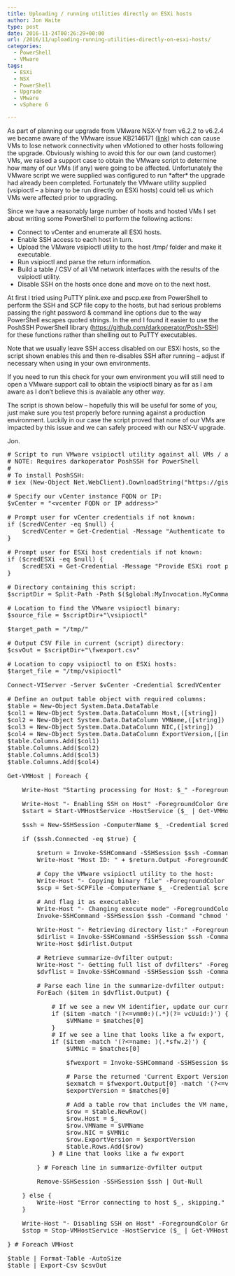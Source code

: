 ```yaml
---
title: Uploading / running utilities directly on ESXi hosts
author: Jon Waite
type: post
date: 2016-11-24T00:26:29+00:00
url: /2016/11/uploading-running-utilities-directly-on-esxi-hosts/
categories:
  - PowerShell
  - VMware
tags:
  - ESXi
  - NSX
  - PowerShell
  - Upgrade
  - VMware
  - vSphere 6

---
```

As part of planning our upgrade from VMware NSX-V from v6.2.2 to v6.2.4 we became aware of the VMware issue KB2146171 ([link][1]) which can cause VMs to lose network connectivity when vMotioned to other hosts following the upgrade. Obviously wishing to avoid this for our own (and customer) VMs, we raised a support case to obtain the VMware script to determine how many of our VMs (if any) were going to be affected. Unfortunately the VMware script we were supplied was configured to run \*after\* the upgrade had already been completed. Fortunately the VMware utility supplied (vsipioctl &#8211; a binary to be run directly on ESXi hosts) could tell us which VMs were affected prior to upgrading.

Since we have a reasonably large number of hosts and hosted VMs I set about writing some PowerShell to perform the following actions:

  * Connect to vCenter and enumerate all ESXi hosts.
  * Enable SSH access to each host in turn.
  * Upload the VMware vsipioctl utility to the host /tmp/ folder and make it executable.
  * Run vsipioctl and parse the return information.
  * Build a table / CSV of all VM network interfaces with the results of the vsipioctl utility.
  * Disable SSH on the hosts once done and move on to the next host.

At first I tried using PuTTY plink.exe and pscp.exe from PowerShell to perform the SSH and SCP file copy to the hosts, but had serious problems passing the right password & command line options due to the way PowerShell escapes quoted strings. In the end I found it easier to use the PoshSSH PowerShell library (<https://github.com/darkoperator/Posh-SSH>) for these functions rather than shelling out to PuTTY executables.

Note that we usually leave SSH access disabled on our ESXi hosts, so the script shown enables this and then re-disables SSH after running &#8211; adjust if necessary when using in your own environments.

If you need to run this check for your own environment you will still need to open a VMware support call to obtain the vsipioctl binary as far as I am aware as I don&#8217;t believe this is available any other way.

The script is shown below &#8211; hopefully this will be useful for some of you, just make sure you test properly before running against a production environment. Luckily in our case the script proved that none of our VMs are impacted by this issue and we can safely proceed with our NSX-V upgrade.

Jon.

<pre class="lang:default decode:true " title="Upload and run ESXi CLI against each host in a vCenter"># Script to run VMware vsipioctl utility against all VMs / all hosts
# NOTE: Requires darkoperator PoshSSH for PowerShell
#
# To install PoshSSH:
# iex (New-Object Net.WebClient).DownloadString("https://gist.github.com/darkoperator/6152630/raw/c67de4f7cd780ba367cccbc2593f38d18ce6df89/instposhsshdev")

# Specify our vCenter instance FQDN or IP:
$vCenter = "&lt;vcenter FQDN or IP address&gt;"

# Prompt user for vCenter credentials if not known:
if ($credVCenter -eq $null) {
    $credVCenter = Get-Credential -Message "Authenticate to vCenter Server"
}

# Prompt user for ESXi host credentials if not known:
if ($credESXi -eq $null) {
    $credESXi = Get-Credential -Message "Provide ESXi root password" -UserName root
}

# Directory containing this script:
$scriptDir = Split-Path -Path $($global:MyInvocation.MyCommand.Path)

# Location to find the VMware vsipioctl binary:
$source_file = $scriptDir+"\vsipioctl"

$target_path = "/tmp/"

# Output CSV File in current (script) directory:
$csvOut = $scriptDir+"\fwexport.csv"

# Location to copy vsipioctl to on ESXi hosts:
$target_file = "/tmp/vsipioctl"

Connect-VIServer -Server $vCenter -Credential $credVCenter

# Define an output table object with required columns:
$table = New-Object System.Data.DataTable
$col1 = New-Object System.Data.DataColumn Host,([string])
$col2 = New-Object System.Data.DataColumn VMName,([string])
$col3 = New-Object System.Data.DataColumn NIC,([string])
$col4 = New-Object System.Data.DataColumn ExportVersion,([int])
$table.Columns.Add($col1)
$table.Columns.Add($col2)
$table.Columns.Add($col3)
$table.Columns.Add($col4)

Get-VMHost | Foreach {

    Write-Host "Starting processing for Host: $_" -ForegroundColor Green

    Write-Host "- Enabling SSH on Host" -ForegroundColor Green
    $start = Start-VMHostService -HostService ($_ | Get-VMHostService | Where { $_.Key -eq "TSM-SSH"} )

    $ssh = New-SSHSession -ComputerName $_ -Credential $credESXi -Port 22 -AcceptKey:$true

    if ($ssh.Connected -eq $true) {

        $return = Invoke-SSHCommand -SSHSession $ssh -Command "uname -a"
        Write-Host "Host ID: " + $return.Output -ForegroundColor Yellow

        # Copy the VMware vsipioctl utility to the host:
        Write-Host "- Copying binary file" -ForegroundColor Green
        $scp = Set-SCPFile -ComputerName $_ -Credential $credESXi -Port 22 -LocalFile $source_file -RemotePath $target_path

        # And flag it as executable:
        Write-Host "- Changing execute mode" -ForegroundColor Green
        Invoke-SSHCommand -SSHSession $ssh -Command "chmod 'u+x' $target_file" | Out-Null

        Write-Host "- Retrieving directory list:" -ForegroundColor Green
        $dirlist = Invoke-SSHCommand -SSHSession $ssh -Command "ls -l $target_file"
        Write-Host $dirlist.Output
        
        # Retrieve summarize-dvfilter output:
        Write-Host "- Getting full list of dvfilters" -ForegroundColor Green 
        $dvflist = Invoke-SSHCommand -SSHSession $ssh -Command "summarize-dvfilter"

        # Parse each line in the summarize-dvfilter output:
        ForEach ($item in $dvflist.Output) {

            # If we see a new VM identifier, update our current VMName setting:
            if ($item -match '(?&lt;=vmm0:)(.*)(?= vcUuid:)') {
                $VMName = $matches[0]
            }
            # If we see a line that looks like a fw export, grab that and run vsipioctl on it:
            if ($item -match '(?&lt;=name: )(.*sfw.2)') {
                $VMNic = $matches[0]
                
                $fwexport = Invoke-SSHCommand -SSHSession $ssh -Command "/tmp/vsipioctl getexportversion -f $VMnic"
            
                # Parse the returned 'Current Export Version' from vsipioctl:
                $exmatch = $fwexport.Output[0] -match '(?&lt;=version: )(.*)'
                $exportVersion = $matches[0]

                # Add a table row that includes the VM name, NIC ID and exportversion:
                $row = $table.NewRow()
                $row.Host = $_
                $row.VMName = $VMName
                $row.NIC = $VMNic
                $row.ExportVersion = $exportVersion
                $table.Rows.Add($row)
            } # Line that looks like a fw export

        } # Foreach line in summarize-dvfilter output

        Remove-SSHSession -SSHSession $ssh | Out-Null

    } else {
        Write-Host "Error connecting to host $_, skipping." -ForegroundColor Red
    }

    Write-Host "- Disabling SSH on Host" -ForegroundColor Green
    $stop = Stop-VMHostService -HostService ($_ | Get-VMHostService | Where { $_.Key -eq "TSM-SSH"} ) -Confirm:$false
 
} # Foreach VMHost

$table | Format-Table -AutoSize
$table | Export-Csv $csvOut</pre>

&nbsp;

&nbsp;

&nbsp;

&nbsp;

 [1]: https://kb.vmware.com/selfservice/microsites/search.do?language=en_US&cmd=displayKC&externalId=2146171